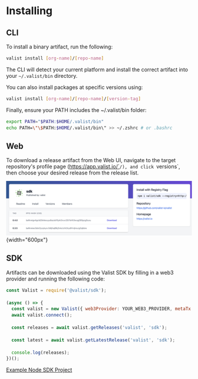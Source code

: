 # Installing

## CLI

To install a binary artifact, run the following:

```bash
valist install [org-name]/[repo-name]
```

The CLI will detect your current platform and install the correct artifact into your `~/.valist/bin` directory.

You can also install packages at specific versions using:

```sh
valist install [org-name]/[repo-name]/[version-tag]
```

Finally, ensure your PATH includes the ~/.valist/bin folder:

```sh
export PATH="$PATH:$HOME/.valist/bin"
echo PATH=\"\$PATH:$HOME/.valist/bin\" >> ~/.zshrc # or .bashrc
```

## Web

To download a release artifact from the Web UI, navigate to the target repository's profile page (https://app.valist.io/`<orgName>`/`<repoName>`), and click `versions`, then choose your desired release from the release list.

![valist-release-page](./img/valist-release-page.png){width="600px"}

## SDK

Artifacts can be downloaded using the Valist SDK by filling in a web3 provider and running the following code:

```javascript
const Valist = require('@valist/sdk');

(async () => {
  const valist = new Valist({ web3Provider: YOUR_WEB3_PROVIDER, metaTx: false });
  await valist.connect();

  const releases = await valist.getReleases('valist', 'sdk');

  const latest = await valist.getLatestRelease('valist', 'sdk');

  console.log(releases);
})();
```

[Example Node SDK Project](https://github.com/valist-io/example-projects/tree/main/sdk-node)
